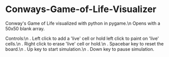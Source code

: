 # Conways-Game-of-Life-Visualizer
Conway's Game of Life visualized with python in pygame.\n
Opens with a 50x50 blank array.

Controls:\n
. Left click to add a 'live' cell or hold left click to paint on 'live' cells.\n
. Right click to erase 'live' cell or hold.\n
. Spacebar key to reset the board.\n
. Up key to start simulation.\n
. Down key to pause simulation.
